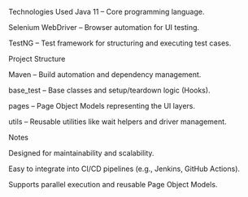 Technologies Used
Java 11 – Core programming language.

Selenium WebDriver – Browser automation for UI testing.

TestNG – Test framework for structuring and executing test cases.

Project Structure

Maven – Build automation and dependency management.

base_test – Base classes and setup/teardown logic (Hooks).

pages – Page Object Models representing the UI layers.

utils – Reusable utilities like wait helpers and driver management.

Notes

Designed for maintainability and scalability.

Easy to integrate into CI/CD pipelines (e.g., Jenkins, GitHub Actions).

Supports parallel execution and reusable Page Object Models.
